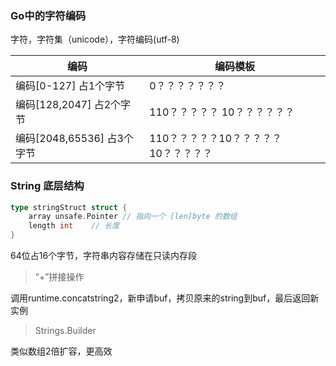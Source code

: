 ### Go中的字符编码

字符，字符集（unicode），字符编码(utf-8)

| 编码                       | 编码模板                              |
| -------------------------- | ------------------------------------- |
| 编码[0-127] 占1个字节      | 0？？？？？？？                       |
| 编码[128,2047] 占2个字节   | 110？？？？？ 10？？？？？？          |
| 编码[2048,65536] 占3个字节 | 110？？？？？10？？？？？10？？？？？ |

### String 底层结构

```go
type stringStruct struct {
    array unsafe.Pointer // 指向一个 [len]byte 的数组
    length int    // 长度
}
```

64位占16个字节，字符串内容存储在只读内存段

> “+”拼接操作

调用runtime.concatstring2，新申请buf，拷贝原来的string到buf，最后返回新实例

> Strings.Builder

类似数组2倍扩容，更高效